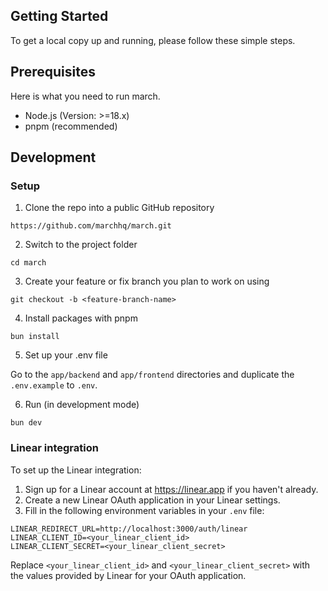 ## Getting Started

To get a local copy up and running, please follow these simple steps.

## Prerequisites

Here is what you need to run march.

- Node.js (Version: >=18.x)
- pnpm (recommended)

## Development

### Setup

1. Clone the repo into a public GitHub repository

```
https://github.com/marchhq/march.git

```

2. Switch to the project folder

```
cd march
```

3. Create your feature or fix branch you plan to work on using

```
git checkout -b <feature-branch-name>
```

4. Install packages with pnpm

```
bun install

```

5. Set up your .env file

Go to the `app/backend` and `app/frontend` directories and duplicate the `.env.example` to `.env`.

6. Run (in development mode)

```
bun dev

```

### Linear integration

To set up the Linear integration:

1. Sign up for a Linear account at https://linear.app if you haven't already.
2. Create a new Linear OAuth application in your Linear settings.
3. Fill in the following environment variables in your `.env` file:

```
LINEAR_REDIRECT_URL=http://localhost:3000/auth/linear
LINEAR_CLIENT_ID=<your_linear_client_id>
LINEAR_CLIENT_SECRET=<your_linear_client_secret>
```

Replace `<your_linear_client_id>` and `<your_linear_client_secret>` with the values provided by Linear for your OAuth application.
